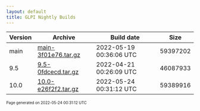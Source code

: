 ```yaml
---
layout: default
title: GLPI Nightly Builds
---
```


Version|Archive|Build date|Size
---|---|---|---
main|[main-3f01e76.tar.gz](main-3f01e76.tar.gz)|2022-05-19 00:36:06 UTC|59397202
9.5|[9.5-0fdcecd.tar.gz](9.5-0fdcecd.tar.gz)|2022-04-21 00:26:09 UTC|46087933
10.0|[10.0-e26f2f2.tar.gz](10.0-e26f2f2.tar.gz)|2022-05-24 00:31:12 UTC|59389916

<font size="1">Page generated on 2022-05-24 00:31:12 UTC</font>
